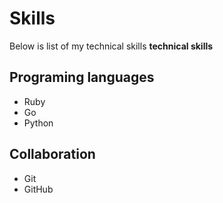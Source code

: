 # Skills

Below is list of my technical skills **technical skills**

## Programing languages
- Ruby
- Go
- Python

## Collaboration
- Git
- GitHub
